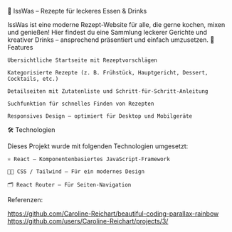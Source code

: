 🥘 IssWas – Rezepte für leckeres Essen & Drinks

IssWas ist eine moderne Rezept-Website für alle, die gerne kochen, mixen und genießen!
Hier findest du eine Sammlung leckerer Gerichte und kreativer Drinks – ansprechend präsentiert und einfach umzusetzen.
🚀 Features

    Übersichtliche Startseite mit Rezeptvorschlägen

    Kategorisierte Rezepte (z. B. Frühstück, Hauptgericht, Dessert, Cocktails, etc.)

    Detailseiten mit Zutatenliste und Schritt-für-Schritt-Anleitung

    Suchfunktion für schnelles Finden von Rezepten

    Responsives Design – optimiert für Desktop und Mobilgeräte

🛠️ Technologien

Dieses Projekt wurde mit folgenden Technologien umgesetzt:

    ⚛️ React – Komponentenbasiertes JavaScript-Framework

    🧑‍🎨 CSS / Tailwind – Für ein modernes Design

    🗂️ React Router – Für Seiten-Navigation



Referenzen:

https://github.com/Caroline-Reichart/beautiful-coding-parallax-rainbow
https://github.com/users/Caroline-Reichart/projects/3/
